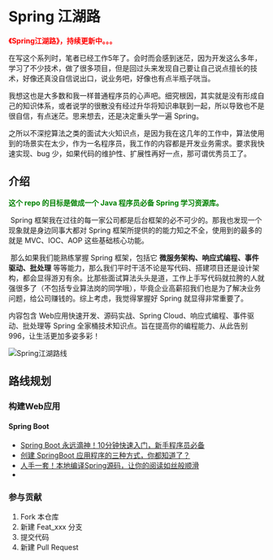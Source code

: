 # Spring 江湖路



<font color="red">**《Spring江湖路》，持续更新中。。。**</font> 



​	在写这个系列时，笔者已经工作5年了。会时而会感到迷茫，因为开发这么多年，学习了不少技术，做了很多项目，但是回过头来发现自己要让自己说点擅长的技术，好像还真没自信说出口，说业务吧，好像也有点半瓶子咣当。

​	我想这也是大多数和我一样普通程序员的心声吧。细究根因，其实就是没有形成自己的知识体系，或者说学的很散没有经过升华将知识串联到一起，所以导致也不是很自信，有点迷茫。思来想去，还是决定重头学一遍 Spring。

​	之所以不深挖算法之类的面试大火知识点，是因为我在这几年的工作中，算法使用到的场景实在太少，作为一名程序员，我工作的内容都是开发业务需求。要求我快速实现、bug 少，如果代码的维护性、扩展性再好一点，那可谓优秀员工了。



## 介绍



<font color="green"> **这个 repo 的目标是做成一个 Java 程序员必备 Spring 学习资源库。**</font> 



​	Spring 框架我在过往的每一家公司都是后台框架的必不可少的。那我也发现一个现象就是身边同事大都对 Spring 框架所提供的的能力知之不全，使用到的最多的就是 MVC、IOC、AOP 这些基础核心功能。

​	那么如果我们能熟练掌握 Spring 框架，包括它 **微服务架构、响应式编程、事件驱动、批处理** 等等能力，那么我们平时干活不论是写代码、搭建项目还是设计架构，都会显得游刃有余。比那些面试算法头头是道，工作上手写代码就拉胯的人就强很多了（不包括专业算法岗的同学哦），毕竟企业高薪招我们也是为了解决业务问题，给公司赚钱的。综上考虑，我觉得掌握好 Spring 就显得非常重要了。

内容包含 Web应用快速开发、源码实战、Spring Cloud、响应式编程、事件驱动、批处理等  Spring 全家桶技术知识点。旨在提高你的编程能力、从此告别 996，让生活更加多姿多彩！



![Spring江湖路线](https://gitee.com/isevenluo/pic-bed/raw/master/img/20210624231628.png)


## 路线规划



### 构建Web应用

#### Spring Boot

- [Spring Boot 永远滴神！10分钟快速入门，新手程序员必备](https://zhuanlan.zhihu.com/p/388730365)
- [创建 SpringBoot 应用程序的三种方式，你都知道了？](https://mp.weixin.qq.com/s?__biz=MzkxODI2MDMzMA==&mid=2247483972&idx=1&sn=f5eca57c0dbdc920d349454bae2addfc&chksm=c1b55d41f6c2d45727df345fc7a9eff8be07b1f3438442694000fe596e42bab4a9c022d95451&token=748723008&lang=zh_CN#rd)
- [人手一套！本地编译Spring源码，让你的阅读如丝般顺滑](https://mp.weixin.qq.com/s?__biz=MzkxODI2MDMzMA==&mid=2247484026&idx=1&sn=cb7cf56b220fb0d8efc18dad92f2583c&chksm=c1b55d7ff6c2d4698edcc0cfd8873be32d9b2987ad02bb8c2c24fa1474721c96d147143980dc&token=748723008&lang=zh_CN#rd)
- 





### 参与贡献

1.  Fork 本仓库
2.  新建 Feat_xxx 分支
3.  提交代码
4.  新建 Pull Request

